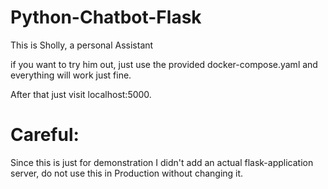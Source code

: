 # Python-Chatbot-Flask

This is Sholly, a personal Assistant

if you want to try him out, just use the provided docker-compose.yaml and everything will work just fine.

After that just visit localhost:5000.

# Careful:

Since this is just for demonstration I didn't add an actual flask-application server, do not use this in Production without changing it.
